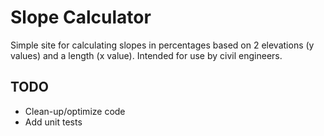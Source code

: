 # Slope Calculator

Simple site for calculating slopes in percentages based on 2 elevations (y values) and a length (x value).
Intended for use by civil engineers.

## TODO
- Clean-up/optimize code
- Add unit tests

